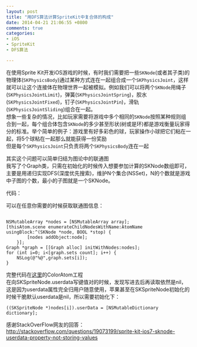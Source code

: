 ```yaml
---
layout: post
title: "用DFS算法计算SpriteKit中复合体的构成"
date: 2014-04-21 21:06:55 +0800
comments: true
categories: 
- iOS
- SpriteKit
- DFS算法

---
```

在使用Sprite Kit开发iOS游戏的时候，有时我们需要把一些`SKNode`(或者其子类)的物理体(`SKPhysicsBody`)通过某种方式连在一起组合成一个`SKPhysicsJoint`，这样就可以让这个连接体在物理世界一起被模拟。例如我们可以将两个`SKNode`用绳子(`SKPhysicsJointLimit`)，弹簧(`SKPhysicsJointSpring`)，胶水(`SKPhysicsJointFixed`)，钉子(`SKPhysicsJointPin`)，滑轨(`SKPhysicsJointSliding`)组合在一起。  
想象一些复杂的情况，比如玩家需要将游戏中多个相同的`SKNode`按照某种规则组合到一起，每个组合体包含`SKNode`的多少甚至形状(树或是环)都是游戏衡量玩家得分的标准。举个简单的例子：游戏里有好多彩色的球，玩家操作小球把它们粘在一起，将5个球粘在一起那么就能获得一份奖励  
但是每个`SKPhysicsJoint`只负责将两个`SKPhysicsBody`连在一起  

<!--more-->
其实这个问题可以简单归结为图论中的联通图  
我写了个Graph类，只需在初始化的时候传入想要参加计算的SKNode数组即可，主要是用递归实现DFS(深度优先搜索)，维护N个集合(NSSet)，N的个数就是游戏中子图的个数，最小的子图就是一个SKNode。

代码：  

<script src="https://gist.github.com/yulingtianxia/11142742.js"></script>

可以在任意你需要的时候获取联通图信息：  

``` objc

NSMutableArray *nodes = [NSMutableArray array];
[thisAtom.scene enumerateChildNodesWithName:AtomName usingBlock:^(SKNode *node, BOOL *stop) {
        [nodes addObject:node];
    }];
Graph *graph = [[Graph alloc] initWithNodes:nodes];
for (int i=0; i<[graph.sets count]; i++) {
    NSLog(@"%@",graph.sets[i]);
}
```         

完整代码在[这里](https://github.com/yulingtianxia/MyFirstGame.git)的ColorAtom工程  
在向SKSpriteNode.userdata写键值对的时候，发现写进去后再读取依然是nil，这是因为userdata属性完全归用户随意使用，苹果甚至在SKSpriteNode初始化的时候干脆默认userdata是nil，所以需要初始化下：  

```
((SKSpriteNode *)nodes[i]).userData = [NSMutableDictionary dictionary];
``` 
感谢StackOverFlow网友的回答：http://stackoverflow.com/questions/19073199/sprite-kit-ios7-sknode-userdata-property-not-storing-values

